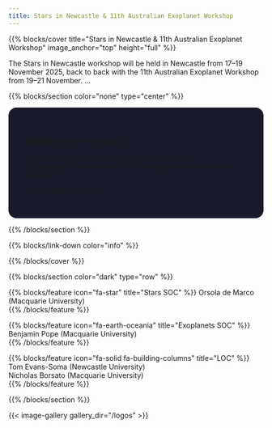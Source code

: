 ```yaml
---
title: Stars in Newcastle & 11th Australian Exoplanet Workshop
---
```


{{% blocks/cover title="Stars in Newcastle & 11th Australian Exoplanet Workshop" image_anchor="top" height="full" %}}

The Stars in Newcastle workshop will be held in Newcastle from 17–19 November 2025, back to back with the 11th Australian Exoplanet Workshop from 19–21 November. ...

{{% blocks/section color="none" type="center" %}}

<div style="background-color: rgba(1, 2, 18, 0.9); padding: 2rem; border-radius: 1rem; display: inline-block;">

### Registration is now open!

Click below to register for one or both workshops.  
Participation is free and open to all interested researchers and students.

<a href="/AEW11-Website/registration/" class="btn btn-light btn-lg mt-3 text-dark rounded-pill">Go to Registration Page</a>

</div>

{{% /blocks/section %}}

[//]: # (Stars in Brisbane is the 4th workshop in the “Stars in …” series, following on from Stars in Melbourne. The series is designed as an Australian conference covering all areas of stellar physics, encompassing theory and observation in asteroseismology, stellar activity, stellar evolution, clusters and population studies, and the physics of evolved stars and supernovae.)

[//]: # ()
[//]: # (The AEW series brings together Australian researchers working on exoplanets and related topics from both observational and theoretical perspectives. The workshop will cover all areas in observational, theoretical, and experimental exoplanetary science: we welcome talks on exoplanet surveys and discovery, atmospheric observation and theory, orbital dynamics, protoplanetary discs and planet formation, planetary host stars and star-planet interactions, and solar system planetary science.)

[//]: # ()
[//]: # (Registration is free, and you are welcome to attend one or both conferences. Participants are encouraged to give a short presentation on their recent research & research facilities. There will also be an opportunity to discuss strategies for increasing linkages and collaborations to expand this critical research area in the future and for greater connections between stars and planet research.)

[//]: # ()
[//]: # (The venue will be the University of Southern Queensland campus in Springfield, Queensland - in suburban Brisbane. )

<a href="https://bsky.app/profile/exoplanets.au" style="color: white;"><i class="fa-brands fa-bluesky"></i></a> 
<a href="https://github.com/aew10/website" style="color: white;"><i class="fa-brands fa-github"></i></a> 
</font>


{{% blocks/link-down color="info" %}}

{{% /blocks/cover %}}


{{% blocks/section color="dark" type="row" %}}

{{% blocks/feature icon="fa-star" title="Stars SOC" %}}
Orsola de Marco (Macquarie University)<br>
{{% /blocks/feature %}}

{{% blocks/feature icon="fa-earth-oceania" title="Exoplanets SOC" %}}
Benjamin Pope (Macquarie University)<br>
{{% /blocks/feature %}}

{{% blocks/feature icon="fa-solid fa-building-columns" title="LOC" %}}
Tom Evans-Soma (Newcastle University)<br>
Nicholas Borsato (Macquarie University)<br>
{{% /blocks/feature %}}

{{% /blocks/section %}}

{{< image-gallery gallery_dir="/logos" >}}
